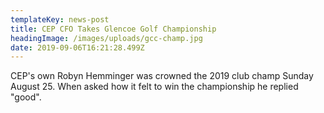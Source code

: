 ```yaml
---
templateKey: news-post
title: CEP CFO Takes Glencoe Golf Championship
headingImage: /images/uploads/gcc-champ.jpg
date: 2019-09-06T16:21:28.499Z
---
```

CEP's own Robyn Hemminger was crowned the 2019 club champ Sunday August 25.  When asked how it felt to win the championship he replied "good".
